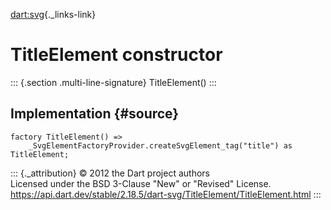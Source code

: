 [dart:svg](../../dart-svg/dart-svg-library){._links-link}

TitleElement constructor
========================

::: {.section .multi-line-signature}
TitleElement()
:::

Implementation {#source}
--------------

``` {.language-dart data-language="dart"}
factory TitleElement() =>
    _SvgElementFactoryProvider.createSvgElement_tag("title") as TitleElement;
```

::: {._attribution}
© 2012 the Dart project authors\
Licensed under the BSD 3-Clause \"New\" or \"Revised\" License.\
<https://api.dart.dev/stable/2.18.5/dart-svg/TitleElement/TitleElement.html>
:::
